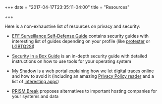 +++
date = "2017-04-17T23:35:11-04:00"
title = "Resources"

+++

Here is a non-exhaustive list of resources on privacy and security:

* [EFF Surveillance Self-Defense Guide](https://ssd.eff.org/) contains security guides with interesting list of guides depending on your profile (like [protester](https://ssd.eff.org/en/playlist/activist-or-protester) or [LGBTQ2SI](https://ssd.eff.org/en/playlist/lgbtq-youth))

* [Security In a Box Guide](https://securityinabox.org/) is an in-depth security guide with detailed instructions on how to use tools for your operating system

* [My Shadow](https://myshadow.org/) is a web portal explaining how we let digital traces online and how to avoid it (including an amazing [Privacy Policy reader](https://myshadow.org/lost-in-small-print/googles-privacy-policy) and a list of [interesting apps](https://myshadow.org/resources))

* [PRISM Break](https://prism-break.org/en/all/) proposes alternatives to important hosting companies for your systems and data


